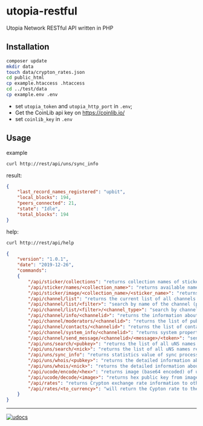 
# utopia-restful
Utopia Network RESTful API written in PHP

## Installation

```bash
composer update
mkdir data
touch data/crypton_rates.json
cd public_html
cp example.htaccess .htaccess
cd ../test/data
cp example.env .env
```

* set `utopia_token` and `utopia_http_port` in `.env`;
* Get the CoinLib api key on https://coinlib.io/
* set `coinlib_key` in `.env`

## Usage

example

```bash
curl http://rest/api/uns/sync_info
```

result:

```json
{
	"last_record_names_registered": "upbit",
	"local_blocks": 194,
	"peers_connected": 21,
	"state": "Idle",
	"total_blocks": 194
}
```

help:

```bash
curl http://rest/api/help
```

```json
{
	"version": "1.0.1",
	"date": "2019-12-26",
	"commands": 
	{
		"/api/sticker/collections": "returns collection names of stickers",
		"/api/sticker/names/<collection_name>": "returns available names from corresponded collection",
		"/api/sticker/image/<collection_name>/<sticker_name>": "returns image (base64 encoded) by sticker name from corresponded collection",
		"/api/channel/list": "returns the current list of all channels of Utopia ecosystem",
		"/api/channel/list/<filter>": "search by name of the channel (partial or complete matching)",
		"/api/channel/list/<filter>/<channel_type>": "search by channel_type: 0-All, 1-Recent, 2-My, 3-Friends, 4-Bookmarked, 5-Joined",
		"/api/channel/info/<channelid>": "returns the information about the channel",
		"/api/channel/moderators/<channelid>": "returns the list of public keys of moderators",
		"/api/channel/contacts/<channelid>": "returns the list of contacts on channel with details",
		"/api/channel/system_info/<channelid>": "returns system properties of channel",
		"/api/channel/send_message/<channelid>/<message>/<token>": "send a message to the channel by this id, indicating the api account token. will return request status",
		"/api/uns/search/<pubkey>": "returns the list of all uNS names registered for this public key",
		"/api/uns/search/<nick>": "returns the list of all uNS names registered for this nick",
		"/api/uns/sync_info": "returns statistics value of sync process",
		"/api/uns/whois/<pubkey>": "returns the detailed information about selected user by pubkey",
		"/api/uns/whois/<nick>": "returns the detailed information about selected user by nick",
		"/api/ucode/encode/<hex>": "returns image (base64 encoded) of ucode generated by hex string",
		"/api/ucode/decode/<image>": "returns hex public key from image in base64 format",
		"/api/rates": "returns Crypton exchange rate information to other currencies",
		"/api/rates/<to_currency>": "will return the Cypton rate to the currency under the code <to_currency>, e.g. BTC, RUB, USD, USDT, ETH, CNY, etc"
	}
}
```

---
[![udocs](https://github.com/Sagleft/ures/blob/master/udocs-btn.png?raw=true)](https://udocs.gitbook.io/utopia-api/)
